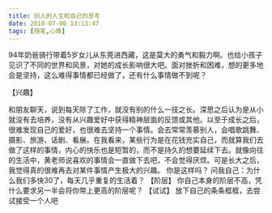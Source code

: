 ```yaml
---
title: 别人的人生和自己的思考
date: 2018-07-06 13:13:47
tags: [随笔,心情]
---
```


94年奶爸骑行带着5岁女儿从东莞进西藏，这是莫大的勇气和毅力啊。也给小孩子见识了不同的世界和风景，对她的成长影响很大吧。面对挫折和困难，想的更多地会是坚持，这么难得事情都已经做了，还有什么事情做不到呢？

【兴趣】

和朋友聊天，说到每天除了工作，就没有别的什么一技之长。深思之后认为是从小就没有去培养，没有从兴趣爱好中获得精神层面的反馈或其他。以至于成长之后，很难发现自己的爱好，也很难去坚持一个事情。会去常常羡慕别人，会唱歌跳舞、摄影、旅游、话剧、看展。在我看来，某些行为是在花钱充实自己，而就算我们去做了这样的事情，内心的快乐也是短暂的，而不是持久的想要延续下去。就像向往的生活中，黄老师说喜欢的事情会一直做下去吧，不会觉得厌烦。可是长大之后，我觉得真的很难再去对某件事情产生极大的兴趣。
你是这样吗？
问我自己：为什么我们多快30了，每天几乎重复的生活着？
【阶层】
你自己本身的阶层不高，凭什么要求另一半会将你带上更高的阶层呢？
【试试】
放下自己的条条框框，去尝试接受一个人吧